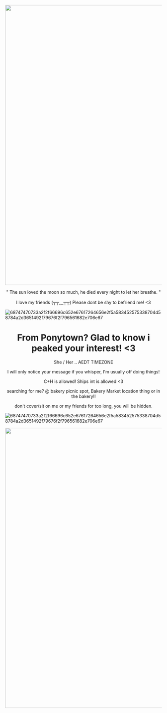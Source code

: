 <p align="center">
    <img width="900" src="https://github.com/user-attachments/assets/25f1958a-153a-46c6-9d78-1047949cc2eb">
</p>

<p align="center"> 
" The sun loved the moon so much, he died every night to let her breathe. "
</p>

<p align="center">I love my friends (┬┬﹏┬┬) Please dont be shy to befriend me! <3</p>

![68747470733a2f2f66696c652e67617264656e2f5a583452575338704d58784a2d3651492f79676f2f796561682e706e67](https://github.com/user-attachments/assets/dbdde06e-bcd8-4387-99f3-3400d028e0d5)

<h1 align="center">From Ponytown? Glad to know i peaked your interest! <3</h1>

<p align="center">She / Her .. AEDT TIMEZONE</p>

<p align="center">I will only notice your message if you whisper, I'm usually off doing things!</p>

<p align="center">C+H is allowed! Ships int is allowed <3</p>

<p align="center">searching for me? @ bakery picnic spot, Bakery Market location thing or in the bakery!!</p>

<p align="center">don't cover/sit on me or my friends for too long, you will be hidden.</p>

![68747470733a2f2f66696c652e67617264656e2f5a583452575338704d58784a2d3651492f79676f2f796561682e706e67](https://github.com/user-attachments/assets/dbdde06e-bcd8-4387-99f3-3400d028e0d5)


<p align="center">
    <img width="900" src="https://github.com/user-attachments/assets/938fd8dd-3e50-4c92-b014-c74d9ea13eab">
</p>
